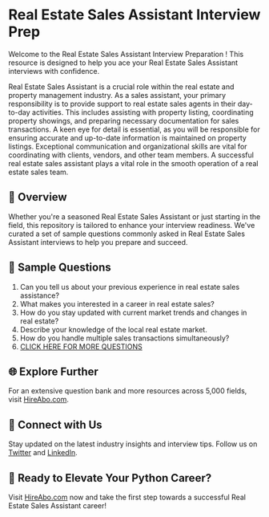 # Real Estate Sales Assistant Interview Prep

Welcome to the Real Estate Sales Assistant Interview Preparation ! This resource is designed to help you ace your Real Estate Sales Assistant interviews with confidence.

Real Estate Sales Assistant is a crucial role within the real estate and property management industry. As a sales assistant, your primary responsibility is to provide support to real estate sales agents in their day-to-day activities. This includes assisting with property listing, coordinating property showings, and preparing necessary documentation for sales transactions. A keen eye for detail is essential, as you will be responsible for ensuring accurate and up-to-date information is maintained on property listings. Exceptional communication and organizational skills are vital for coordinating with clients, vendors, and other team members. A successful real estate sales assistant plays a vital role in the smooth operation of a real estate sales team.

## 🚀 Overview

Whether you're a seasoned Real Estate Sales Assistant or just starting in the field, this repository is tailored to enhance your interview readiness. We've curated a set of sample questions commonly asked in Real Estate Sales Assistant interviews to help you prepare and succeed.

## 📝 Sample Questions

1. Can you tell us about your previous experience in real estate sales assistance?
2. What makes you interested in a career in real estate sales?
3. How do you stay updated with current market trends and changes in real estate?
4. Describe your knowledge of the local real estate market.
5. How do you handle multiple sales transactions simultaneously?
6. [CLICK HERE FOR MORE QUESTIONS](https://hireabo.com/job/21_0_19/Real%20Estate%20Sales%20Assistant)

## 🌐 Explore Further

For an extensive question bank and more resources across 5,000 fields, visit [HireAbo.com](https://www.hireabo.com).

## 📱 Connect with Us

Stay updated on the latest industry insights and interview tips. Follow us on [Twitter](https://twitter.com/hireabo) and [LinkedIn](https://www.linkedin.com/in/hire-abo-3609972a8/).

## 🚀 Ready to Elevate Your Python Career?

Visit [HireAbo.com](https://www.hireabo.com) now and take the first step towards a successful Real Estate Sales Assistant career!